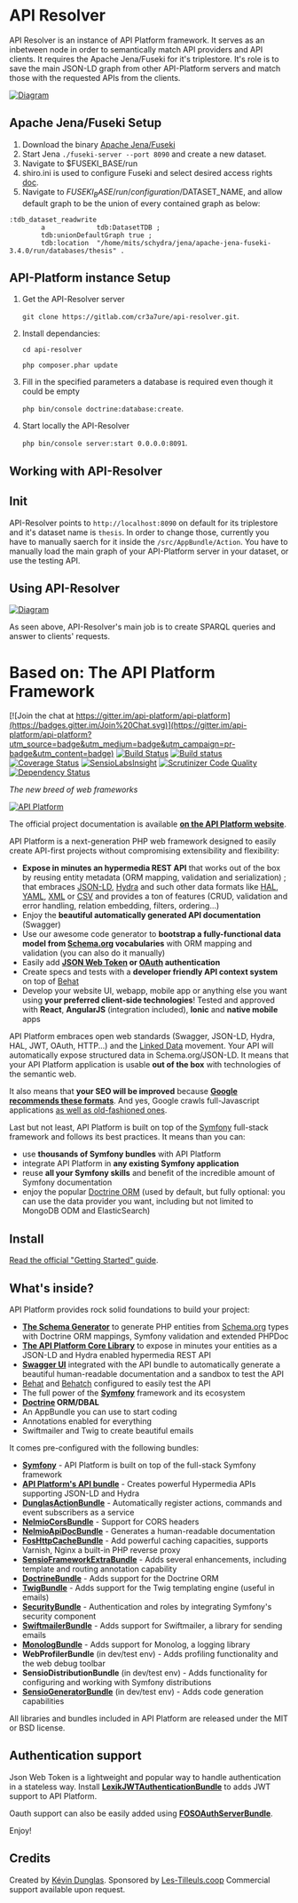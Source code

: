 
API Resolver
=============
API Resolver is an instance of API Platform framework.
It serves as an inbetween node in order to semantically match API providers and API clients.
It requires the Apache Jena/Fuseki for it's triplestore.
It's role is to save the main JSON-LD graph from other API-Platform servers and match those with the requested APIs from the clients.

[![Diagram](http://vps454845.ovh.net/schydra/images/hydraEcosystem.png)](http://vps454845.ovh.net/schydra/intro.html)


Apache Jena/Fuseki Setup
-------------------------

1. Download the binary [Apache Jena/Fuseki](http://jena.apache.org/download/index.cgi)
2. Start Jena `./fuseki-server --port 8090` and create a new dataset.
3. Navigate to $FUSEKI_BASE/run
4. shiro.ini is used to configure Fuseki and select desired access rights [doc](http://jena.apache.org/documentation/fuseki2/fuseki-security.html).
5. Navigate to $FUSEKI_BASE/run/configuration/$DATASET_NAME, and allow default graph to be the union of every contained graph as below:
````
:tdb_dataset_readwrite
        a             tdb:DatasetTDB ;
        tdb:unionDefaultGraph true ;
        tdb:location  "/home/mits/schydra/jena/apache-jena-fuseki-3.4.0/run/databases/thesis" .
````

API-Platform instance Setup
-------------------

1. Get the API-Resolver server

    `git clone https://gitlab.com/cr3a7ure/api-resolver.git`.
2. Install dependancies:

    `cd api-resolver`

    `php composer.phar update`
3. Fill in the specified parameters a database is required even though it could be empty

    `php bin/console doctrine:database:create`.
4. Start locally the API-Resolver

    `php bin/console server:start 0.0.0.0:8091`.


Working with API-Resolver
--------------------------

Init
------
API-Resolver points to `http://localhost:8090` on default for its triplestore and it's dataset name is `thesis`.
In order to change those, currently you have to manually saerch for it inside the `/src/AppBundle/Action`.
You have to manually load the main graph of your API-Platform server in your dataset, or use the testing API.

Using API-Resolver
-------------------
[![Diagram](http://vps454845.ovh.net/schydra/images/schydraActivityDiagram.png)](http://vps454845.ovh.net/schydra/intro.html)

As seen above, API-Resolver's main job is to create SPARQL queries and answer to clients' requests.




Based on: The API Platform Framework
==========================

[![Join the chat at https://gitter.im/api-platform/api-platform](https://badges.gitter.im/Join%20Chat.svg)](https://gitter.im/api-platform/api-platform?utm_source=badge&utm_medium=badge&utm_campaign=pr-badge&utm_content=badge)
[![Build Status](https://travis-ci.org/api-platform/core.svg?branch=master)](https://travis-ci.org/api-platform/core)
[![Build status](https://ci.appveyor.com/api/projects/status/grwuyprts3wdqx5l?svg=true)](https://ci.appveyor.com/project/dunglas/dunglasapibundle)
[![Coverage Status](https://coveralls.io/repos/github/api-platform/core/badge.svg)](https://coveralls.io/github/api-platform/core)
[![SensioLabsInsight](https://insight.sensiolabs.com/projects/92d78899-946c-4282-89a3-ac92344f9a93/mini.png)](https://insight.sensiolabs.com/projects/92d78899-946c-4282-89a3-ac92344f9a93)
[![Scrutinizer Code Quality](https://scrutinizer-ci.com/g/api-platform/core/badges/quality-score.png?b=master)](https://scrutinizer-ci.com/g/api-platform/core/?branch=master)
[![Dependency Status](https://www.versioneye.com/user/projects/5552e93306c318a32a0000fa/badge.svg?style=flat)](https://www.versioneye.com/user/projects/5552e93306c318a32a0000fa)

*The new breed of web frameworks*

[![API Platform](https://api-platform.com/logo-250x250.png)](https://api-platform.com)

The official project documentation is available **[on the API Platform website][31]**.

API Platform is a next-generation PHP web framework designed to easily create
API-first projects without compromising extensibility and
flexibility:

* **Expose in minutes an hypermedia REST API** that works out of the box by reusing
  entity metadata (ORM mapping, validation and serialization) ; that embraces [JSON-LD][1],
  [Hydra][2] and such other data formats like [HAL][32], [YAML][33], [XML][34] or [CSV][35]
  and provides a ton of features (CRUD, validation and error handling, relation embedding, filters, ordering...)
* Enjoy the **beautiful automatically generated API documentation** (Swagger)
* Use our awesome code generator to **bootstrap a fully-functional data model from
  [Schema.org][8] vocabularies** with ORM mapping and validation (you can also do
  it manually)
* Easily add **[JSON Web Token][25] or [OAuth][26] authentication**
* Create specs and tests with a **developer friendly API context system** on top
  of [Behat][10]
* Develop your website UI, webapp, mobile app or anything else you want using
  **your preferred client-side technologies**! Tested and approved with **React**, **AngularJS**
  (integration included), **Ionic**  and **native mobile** apps

API Platform embraces open web standards (Swagger, JSON-LD, Hydra, HAL, JWT, OAuth,
HTTP...) and the [Linked Data][27] movement. Your API will automatically
expose structured data in Schema.org/JSON-LD. It means that your API Platform application
is usable **out of the box** with technologies of the semantic
web.

It also means that **your SEO will be improved** because **[Google recommends these
formats][28]**.
And yes, Google crawls full-Javascript applications [as well as old-fashioned ones][29].

Last but not least, API Platform is built on top of the [Symfony][5]
full-stack framework and follows its best practices. It means than you can:

* use **thousands of Symfony bundles** with API Platform
* integrate API Platform in **any existing Symfony application**
* reuse **all your Symfony skills** and benefit of the incredible
  amount of Symfony documentation
* enjoy the popular [Doctrine ORM][6] (used by default, but fully optional: you can
  use the data provider you want, including but not limited to MongoDB ODM and ElasticSearch)

Install
-------

[Read the official "Getting Started" guide](https://api-platform.com/docs/core/getting-started).

What's inside?
--------------

API Platform provides rock solid foundations to build your project:

* [**The Schema Generator**][7] to generate PHP entities from [Schema.org][8] types with
Doctrine ORM mappings, Symfony validation and extended PHPDoc
* [**The API Platform Core Library**][9] to expose in minutes your entities as a JSON-LD and
 Hydra enabled hypermedia REST API
* [**Swagger UI**][24] integrated with the API bundle to
automatically generate a beautiful human-readable documentation and a
sandbox to test the API
* [Behat][10] and [Behatch][11] configured to easily test the API
* The full power of the [**Symfony**][5] framework and its ecosystem
* **[Doctrine][6] ORM/DBAL**
* An AppBundle you can use to start coding
* Annotations enabled for everything
* Swiftmailer and Twig to create beautiful emails

It comes pre-configured with the following bundles:

  * [**Symfony**][5] - API Platform is built on top of the full-stack
    Symfony framework
  * [**API Platform's API bundle**][9] - Creates powerful Hypermedia APIs supporting JSON-LD
    and Hydra
  * [**DunglasActionBundle**][36] - Automatically register actions, commands and event
   subscribers as a service
  * [**NelmioCorsBundle**][12] - Support for CORS headers
  * [**NelmioApiDocBundle**][24] - Generates a human-readable documentation
  * [**FosHttpCacheBundle**][13] - Add powerful caching capacities, supports Varnish,
    Nginx a built-in PHP reverse proxy
  * [**SensioFrameworkExtraBundle**][14] - Adds several enhancements, including
    template and routing annotation capability
  * [**DoctrineBundle**][15] - Adds support for the Doctrine ORM
  * [**TwigBundle**][16] - Adds support for the Twig templating engine (useful
    in emails)
  * [**SecurityBundle**][17] - Authentication and roles by integrating Symfony's
    security component
  * [**SwiftmailerBundle**][18] - Adds support for Swiftmailer, a library for sending
    emails
  * [**MonologBundle**][19] - Adds support for Monolog, a logging library
  * **WebProfilerBundle** (in dev/test env) - Adds profiling functionality and
    the web debug toolbar
  * **SensioDistributionBundle** (in dev/test env) - Adds functionality for configuring
    and working with Symfony distributions
  * [**SensioGeneratorBundle**][20] (in dev/test env) - Adds code generation capabilities

All libraries and bundles included in API Platform are released under
the MIT or BSD license.

Authentication support
----------------------

Json Web Token is a lightweight and popular way to handle authentication in a
stateless way. Install [**LexikJWTAuthenticationBundle**][21] to adds JWT support
to API Platform.

Oauth support can also be easily added using [**FOSOAuthServerBundle**][22].

Enjoy!

Credits
-------

Created by [Kévin Dunglas][23]. Sponsored by [Les-Tilleuls.coop][30]
Commercial support available upon request.

[1]:  http://json-ld.org
[2]:  http://hydra-cg.com
[3]:  https://getcomposer.org
[4]:  http://www.hydra-cg.com/
[5]:  https://symfony.com
[6]:  http://www.doctrine-project.org
[7]:  https://api-platform.com/docs/schema-generator/
[8]:  http://schema.org
[9]:  https://api-platform.com/docs/core/getting-started#installing-api-platform-core
[10]: https://behat.readthedocs.org
[11]: https://github.com/Behatch/contexts
[12]: https://github.com/nelmio/NelmioCorsBundle
[13]: https://foshttpcachebundle.readthedocs.org
[14]: https://symfony.com/doc/current/bundles/SensioFrameworkExtraBundle/index.html
[15]: https://symfony.com/doc/current/book/doctrine.html
[16]: https://symfony.com/doc/current/book/templating.html
[17]: https://symfony.com/doc/current/book/security.html
[18]: https://symfony.com/doc/current/cookbook/email.html
[19]: https://symfony.com/doc/current/cookbook/logging/monolog.html
[20]: https://symfony.com/doc/current/bundles/SensioGeneratorBundle/index.html
[21]: https://github.com/lexik/LexikJWTAuthenticationBundle
[22]: https://github.com/FriendsOfSymfony/FOSOAuthServerBundle
[23]: https://dunglas.fr
[24]: http://swagger.io/swagger-ui/
[25]: http://jwt.io/
[26]: http://oauth.net/
[27]: https://en.wikipedia.org/wiki/Linked_data
[28]: https://developers.google.com/structured-data/
[29]: http://searchengineland.com/tested-googlebot-crawls-javascript-heres-learned-220157
[30]: https://les-tilleuls.coop
[31]: https://api-platform.com
[32]: http://stateless.co/hal_specification.html
[33]: http://yaml.org/
[34]: https://www.w3.org/XML/
[35]: https://www.ietf.org/rfc/rfc4180.txt
[36]: https://github.com/dunglas/DunglasActionBundle
